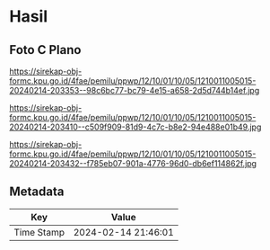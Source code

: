 # Hasil

## Foto C Plano

https://sirekap-obj-formc.kpu.go.id/4fae/pemilu/ppwp/12/10/01/10/05/1210011005015-20240214-203353--98c6bc77-bc79-4e15-a658-2d5d744b14ef.jpg

https://sirekap-obj-formc.kpu.go.id/4fae/pemilu/ppwp/12/10/01/10/05/1210011005015-20240214-203410--c509f909-81d9-4c7c-b8e2-94e488e01b49.jpg

https://sirekap-obj-formc.kpu.go.id/4fae/pemilu/ppwp/12/10/01/10/05/1210011005015-20240214-203432--f785eb07-901a-4776-96d0-db6ef114862f.jpg


## Metadata

| Key        | Value               |
| ---------- | ------------------- |
| Time Stamp | 2024-02-14 21:46:01 |



